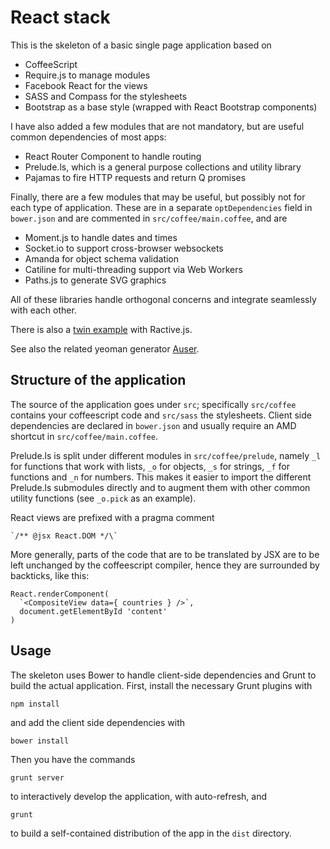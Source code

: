 React stack
===========

This is the skeleton of a basic single page application based on

* CoffeeScript
* Require.js to manage modules
* Facebook React for the views
* SASS and Compass for the stylesheets
* Bootstrap as a base style (wrapped with React Bootstrap components)

I have also added a few modules that are not mandatory, but are useful common dependencies of most apps:

* React Router Component to handle routing
* Prelude.ls, which is a general purpose collections and utility library
* Pajamas to fire HTTP requests and return Q promises

Finally, there are a few modules that may be useful, but possibly not for each type of application. These are in a separate `optDependencies` field in `bower.json` and are commented in `src/coffee/main.coffee`, and are

* Moment.js to handle dates and times
* Socket.io to support cross-browser websockets
* Amanda for object schema validation
* Catiline for multi-threading support via Web Workers
* Paths.js to generate SVG graphics

All of these libraries handle orthogonal concerns and integrate seamlessly with each other.

There is also a [twin example](https://github.com/andreaferretti/ractive-stack) with Ractive.js.

See also the related yeoman generator [Auser](https://github.com/mfirry/generator-auser).

Structure of the application
----------------------------

The source of the application goes under `src`; specifically `src/coffee` contains your coffeescript code and `src/sass` the stylesheets. Client side dependencies are declared in `bower.json` and usually require an AMD shortcut in `src/coffee/main.coffee`.

Prelude.ls is split under different modules in `src/coffee/prelude`, namely `_l` for functions that work with lists, `_o` for objects, `_s` for strings, `_f` for functions and `_n` for numbers. This makes it easier to import the different Prelude.ls submodules directly and to augment them with other common utility functions (see `_o.pick` as an example).

React views are prefixed with a pragma comment

    `/** @jsx React.DOM */\`

More generally, parts of the code that are to be translated by JSX are to be left unchanged by the coffeescript compiler, hence they are surrounded by backticks, like this:

    React.renderComponent(
      `<CompositeView data={ countries } />`,
      document.getElementById 'content'
    )

Usage
-----

The skeleton uses Bower to handle client-side dependencies and Grunt to build the actual application. First, install the necessary Grunt plugins with

    npm install

and add the client side dependencies with

    bower install

Then you have the commands

    grunt server

to interactively develop the application, with auto-refresh, and

    grunt

to build a self-contained distribution of the app in the `dist` directory.
